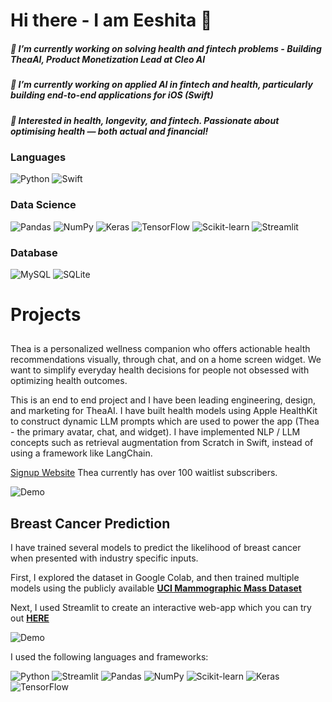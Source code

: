 # Hi there - I am Eeshita 👋 

<h5 align="left">
 🌱 I’m currently working on solving health and fintech problems - Building TheaAI, Product Monetization Lead at Cleo AI
<h5 align="left">
 💊 I’m currently working on applied AI in fintech and health, particularly building end-to-end applications for iOS (Swift)
<h5 align="left">
 🤔 Interested in health, longevity, and fintech. Passionate about optimising health — both actual and financial!
  
### Languages
<p float="left">
<img alt="Python" src="https://img.shields.io/badge/Python-FFD43B?style=for-the-badge&logo=python&logoColor=darkgreen" />
<img alt="Swift" src="https://img.shields.io/badge/SWIFT-orange?style=for-the-badge&logo=swift&logoColor=white" />

                                                                                           
### Data Science

<p float="left">
  <img alt="Pandas" src="https://img.shields.io/badge/pandas-%23150458.svg?style=for-the-badge&logo=pandas&logoColor=white" />
  <img alt="NumPy" src="https://img.shields.io/badge/numpy-%23013243.svg?style=for-the-badge&logo=numpy&logoColor=white" />
  <img alt="Keras" src="https://img.shields.io/badge/Keras-%23D00000.svg?style=for-the-badge&logo=Keras&logoColor=white"/>
  <img alt="TensorFlow" src="https://img.shields.io/badge/TensorFlow-%23FF6F00.svg?style=for-the-badge&logo=TensorFlow&logoColor=white" />
  <img alt="Scikit-learn" src="https://img.shields.io/badge/-SCIKIT--LEARN-C71585.svg?style=for-the-badge&logo=scikit-learn&logoColor=white" />
  <img alt="Streamlit" src="https://img.shields.io/badge/-STREAMLIT-008000?style=for-the-badge&logo=streamlit&logoColor=white" />
</p>

### Database
<p float="left">
<img alt="MySQL" src="https://img.shields.io/badge/MySQL-00000F?style=for-the-badge&logo=mysql&logoColor=white"/>
<img alt="SQLite" src ="https://img.shields.io/badge/sqlite-%2307405e.svg?style=for-the-badge&logo=sqlite&logoColor=white"/>
</p>
  
  
# Projects

##

Thea is a personalized wellness companion who offers actionable health recommendations visually, through chat, and on a home screen widget. We want to simplify everyday health decisions for people not obsessed with optimizing health outcomes. 

This is an end to end project and I have been leading engineering, design, and marketing for TheaAI. I have built health models using Apple HealthKit to construct dynamic LLM prompts which are used to power the app (Thea - the primary avatar, chat, and widget). I have implemented NLP / LLM concepts such as retrieval augmentation from Scratch in Swift, instead of using a framework like LangChain. 

[Signup Website](https://getthea.ai/)
Thea currently has over 100 waitlist subscribers. 

![Demo](https://media.giphy.com/media/v1.Y2lkPTc5MGI3NjExdjFqcmZham1pcnMyMXQyZjRsNnNnbXo0cWY2M3JsZzBnaWgwM3k2diZlcD12MV9pbnRlcm5hbF9naWZfYnlfaWQmY3Q9Zw/4tgb3FgabrlhLD4Knf/giphy.gif)

## Breast Cancer Prediction

I have trained several models to predict the likelihood of breast cancer when presented with industry specific inputs.

First, I explored the dataset in Google Colab, and then trained multiple models using the publicly available [**UCI Mammographic Mass Dataset**](http://archive.ics.uci.edu/ml/datasets/mammographic+mass)

Next, I used Streamlit to create an interactive web-app which you can try out [**HERE**](https://share.streamlit.io/eeshita-pande/breast-cancer-prediction/main/Prediction.py)

![Demo](https://media.giphy.com/media/alA39i4yKJKYtHrZia/giphy.gif)


I used the following languages and frameworks:

<img alt="Python" src="https://img.shields.io/badge/Python-FFD43B?style=for-the-badge&logo=python&logoColor=white" />
<img alt="Streamlit" src="https://img.shields.io/badge/-STREAMLIT-008000?style=for-the-badge&logo=streamlit&logoColor=white" />
<img alt="Pandas" src="https://img.shields.io/badge/pandas-%23150458.svg?style=for-the-badge&logo=pandas&logoColor=white" />
<img alt="NumPy" src="https://img.shields.io/badge/numpy-%23013243.svg?style=for-the-badge&logo=numpy&logoColor=white" />
<img alt="Scikit-learn" src="https://img.shields.io/badge/-SCIKIT--LEARN-C71585.svg?style=for-the-badge&logo=scikit-learn&logoColor=white" />
<img alt="Keras" src="https://img.shields.io/badge/Keras-%23D00000.svg?style=for-the-badge&logo=Keras&logoColor=white"/>
<img alt="TensorFlow" src="https://img.shields.io/badge/TensorFlow-%23FF6F00.svg?style=for-the-badge&logo=TensorFlow&logoColor=white" />



  
   

